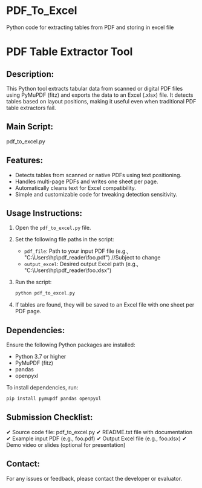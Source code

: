 # PDF_To_Excel
Python code for extracting tables from PDF and storing in excel file

PDF Table Extractor Tool
=========================

Description:
------------
This Python tool extracts tabular data from scanned or digital PDF files using PyMuPDF (fitz)
and exports the data to an Excel (.xlsx) file. It detects tables based on layout positions,
making it useful even when traditional PDF table extractors fail.

Main Script:
------------
pdf_to_excel.py

Features:
---------
- Detects tables from scanned or native PDFs using text positioning.
- Handles multi-page PDFs and writes one sheet per page.
- Automatically cleans text for Excel compatibility.
- Simple and customizable code for tweaking detection sensitivity.

Usage Instructions:
-------------------
1. Open the `pdf_to_excel.py` file.

2. Set the following file paths in the script:
   - `pdf_file`: Path to your input PDF file (e.g., "C:\Users\hp\pdf_reader\foo.pdf") //Subject to change
   - `output_excel`: Desired output Excel path (e.g., "C:\Users\hp\pdf_reader\foo.xlsx")

3. Run the script:
   ```bash
   python pdf_to_excel.py
   ```

4. If tables are found, they will be saved to an Excel file with one sheet per PDF page.

Dependencies:
-------------
Ensure the following Python packages are installed:

- Python 3.7 or higher
- PyMuPDF (fitz)
- pandas
- openpyxl

To install dependencies, run:
```bash
pip install pymupdf pandas openpyxl
```


Submission Checklist:
---------------------
✔ Source code file: pdf_to_excel.py
✔ README.txt file with documentation
✔ Example input PDF (e.g., foo.pdf)
✔ Output Excel file (e.g., foo.xlsx)
✔ Demo video or slides (optional for presentation)

Contact:
--------
For any issues or feedback, please contact the developer or evaluator.


